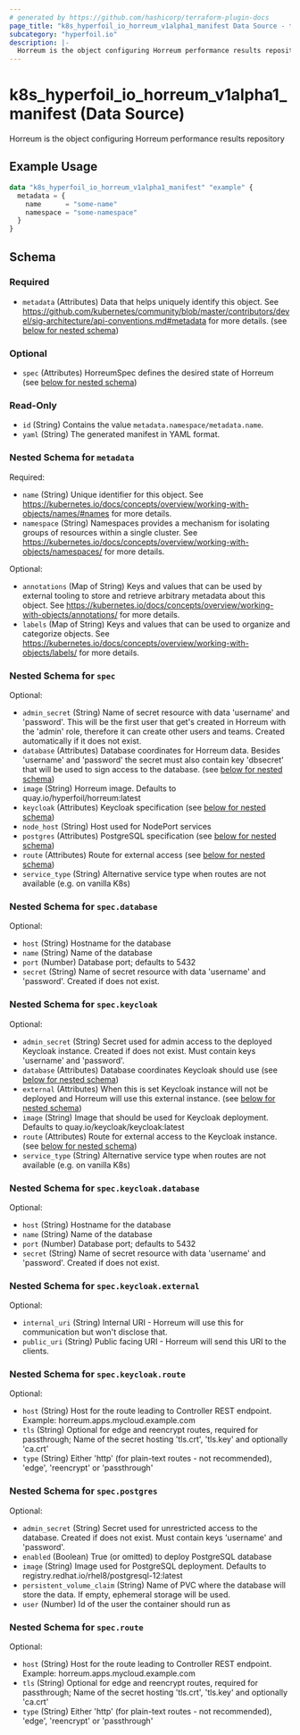 ```yaml
---
# generated by https://github.com/hashicorp/terraform-plugin-docs
page_title: "k8s_hyperfoil_io_horreum_v1alpha1_manifest Data Source - terraform-provider-k8s"
subcategory: "hyperfoil.io"
description: |-
  Horreum is the object configuring Horreum performance results repository
---
```


# k8s_hyperfoil_io_horreum_v1alpha1_manifest (Data Source)

Horreum is the object configuring Horreum performance results repository

## Example Usage

```terraform
data "k8s_hyperfoil_io_horreum_v1alpha1_manifest" "example" {
  metadata = {
    name      = "some-name"
    namespace = "some-namespace"
  }
}
```

<!-- schema generated by tfplugindocs -->
## Schema

### Required

- `metadata` (Attributes) Data that helps uniquely identify this object. See https://github.com/kubernetes/community/blob/master/contributors/devel/sig-architecture/api-conventions.md#metadata for more details. (see [below for nested schema](#nestedatt--metadata))

### Optional

- `spec` (Attributes) HorreumSpec defines the desired state of Horreum (see [below for nested schema](#nestedatt--spec))

### Read-Only

- `id` (String) Contains the value `metadata.namespace/metadata.name`.
- `yaml` (String) The generated manifest in YAML format.

<a id="nestedatt--metadata"></a>
### Nested Schema for `metadata`

Required:

- `name` (String) Unique identifier for this object. See https://kubernetes.io/docs/concepts/overview/working-with-objects/names/#names for more details.
- `namespace` (String) Namespaces provides a mechanism for isolating groups of resources within a single cluster. See https://kubernetes.io/docs/concepts/overview/working-with-objects/namespaces/ for more details.

Optional:

- `annotations` (Map of String) Keys and values that can be used by external tooling to store and retrieve arbitrary metadata about this object. See https://kubernetes.io/docs/concepts/overview/working-with-objects/annotations/ for more details.
- `labels` (Map of String) Keys and values that can be used to organize and categorize objects. See https://kubernetes.io/docs/concepts/overview/working-with-objects/labels/ for more details.


<a id="nestedatt--spec"></a>
### Nested Schema for `spec`

Optional:

- `admin_secret` (String) Name of secret resource with data 'username' and 'password'. This will be the first user that get's created in Horreum with the 'admin' role, therefore it can create other users and teams. Created automatically if it does not exist.
- `database` (Attributes) Database coordinates for Horreum data. Besides 'username' and 'password' the secret must also contain key 'dbsecret' that will be used to sign access to the database. (see [below for nested schema](#nestedatt--spec--database))
- `image` (String) Horreum image. Defaults to quay.io/hyperfoil/horreum:latest
- `keycloak` (Attributes) Keycloak specification (see [below for nested schema](#nestedatt--spec--keycloak))
- `node_host` (String) Host used for NodePort services
- `postgres` (Attributes) PostgreSQL specification (see [below for nested schema](#nestedatt--spec--postgres))
- `route` (Attributes) Route for external access (see [below for nested schema](#nestedatt--spec--route))
- `service_type` (String) Alternative service type when routes are not available (e.g. on vanilla K8s)

<a id="nestedatt--spec--database"></a>
### Nested Schema for `spec.database`

Optional:

- `host` (String) Hostname for the database
- `name` (String) Name of the database
- `port` (Number) Database port; defaults to 5432
- `secret` (String) Name of secret resource with data 'username' and 'password'. Created if does not exist.


<a id="nestedatt--spec--keycloak"></a>
### Nested Schema for `spec.keycloak`

Optional:

- `admin_secret` (String) Secret used for admin access to the deployed Keycloak instance. Created if does not exist. Must contain keys 'username' and 'password'.
- `database` (Attributes) Database coordinates Keycloak should use (see [below for nested schema](#nestedatt--spec--keycloak--database))
- `external` (Attributes) When this is set Keycloak instance will not be deployed and Horreum will use this external instance. (see [below for nested schema](#nestedatt--spec--keycloak--external))
- `image` (String) Image that should be used for Keycloak deployment. Defaults to quay.io/keycloak/keycloak:latest
- `route` (Attributes) Route for external access to the Keycloak instance. (see [below for nested schema](#nestedatt--spec--keycloak--route))
- `service_type` (String) Alternative service type when routes are not available (e.g. on vanilla K8s)

<a id="nestedatt--spec--keycloak--database"></a>
### Nested Schema for `spec.keycloak.database`

Optional:

- `host` (String) Hostname for the database
- `name` (String) Name of the database
- `port` (Number) Database port; defaults to 5432
- `secret` (String) Name of secret resource with data 'username' and 'password'. Created if does not exist.


<a id="nestedatt--spec--keycloak--external"></a>
### Nested Schema for `spec.keycloak.external`

Optional:

- `internal_uri` (String) Internal URI - Horreum will use this for communication but won't disclose that.
- `public_uri` (String) Public facing URI - Horreum will send this URI to the clients.


<a id="nestedatt--spec--keycloak--route"></a>
### Nested Schema for `spec.keycloak.route`

Optional:

- `host` (String) Host for the route leading to Controller REST endpoint. Example: horreum.apps.mycloud.example.com
- `tls` (String) Optional for edge and reencrypt routes, required for passthrough; Name of the secret hosting 'tls.crt', 'tls.key' and optionally 'ca.crt'
- `type` (String) Either 'http' (for plain-text routes - not recommended), 'edge', 'reencrypt' or 'passthrough'



<a id="nestedatt--spec--postgres"></a>
### Nested Schema for `spec.postgres`

Optional:

- `admin_secret` (String) Secret used for unrestricted access to the database. Created if does not exist. Must contain keys 'username' and 'password'.
- `enabled` (Boolean) True (or omitted) to deploy PostgreSQL database
- `image` (String) Image used for PostgreSQL deployment. Defaults to registry.redhat.io/rhel8/postgresql-12:latest
- `persistent_volume_claim` (String) Name of PVC where the database will store the data. If empty, ephemeral storage will be used.
- `user` (Number) Id of the user the container should run as


<a id="nestedatt--spec--route"></a>
### Nested Schema for `spec.route`

Optional:

- `host` (String) Host for the route leading to Controller REST endpoint. Example: horreum.apps.mycloud.example.com
- `tls` (String) Optional for edge and reencrypt routes, required for passthrough; Name of the secret hosting 'tls.crt', 'tls.key' and optionally 'ca.crt'
- `type` (String) Either 'http' (for plain-text routes - not recommended), 'edge', 'reencrypt' or 'passthrough'
